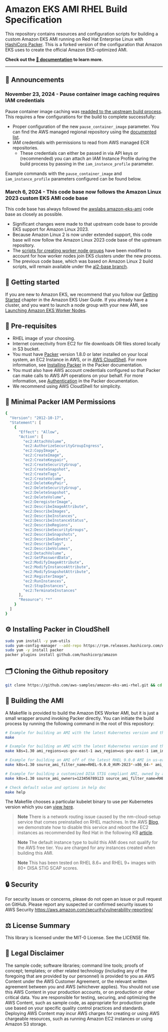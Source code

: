 # Amazon EKS AMI RHEL Build Specification

This repository contains resources and configuration scripts for building a
custom Amazon EKS AMI running on Red Hat Enterprise Linux with [HashiCorp Packer](https://www.packer.io/). This is
a forked version of the configuration that Amazon EKS uses to create the official Amazon EKS-optimized AMI.

**Check out the [📖 documentation](https://aws-samples.github.io/amazon-eks-ami-rhel/) to learn more.**

---

## 🔔 Announcements

### November 23, 2024 - Pause container image caching requires IAM credentials

Pause container image caching was [readded to the upstream build process](https://github.com/awslabs/amazon-eks-ami/pull/2000). This requires a few configurations for the build to complete successfully:
* Proper configuration of the new ```pause_container_image``` parameter. You can find the AWS managed regional repository using the [documented list](https://docs.aws.amazon.com/eks/latest/userguide/add-ons-images.html).
* IAM credentials with permissions to read from AWS managed ECR repositories.
  * These credentials can either be passed in via API keys or (recommended) you can attach an IAM Instance Profile during the build process by passing in the ```iam_instance_profile``` parameter.
  
Example commands with the ```pause_container_image``` and ```iam_instance_profile``` parameters configured can be found below.
 
### March 6, 2024 - This code base now follows the Amazon Linux 2023 custom EKS AMI code base

This code base has always followed the [awslabs amazon-eks-ami](https://github.com/awslabs/amazon-eks-ami) code base as closely as possible.
* Significant changes were made to that upstream code base to provide EKS support for Amazon Linux 2023.
* Because Amazon Linux 2 is now under extended support, this code base will now follow the Amazon Linux 2023 code base of the upstream repository.
* The [scripts for creating worker node groups](https://aws-samples.github.io/amazon-eks-ami-rhel/nodegroups/) have been modified to account for how worker nodes join EKS clusters under the new process.
* The previous code base, which was based on Amazon Linux 2 build scripts, will remain available under the [al2-base branch](https://github.com/aws-samples/amazon-eks-ami-rhel/tree/al2-base).

## 🚀 Getting started

If you are new to Amazon EKS, we recommend that you follow
our [Getting Started](https://docs.aws.amazon.com/eks/latest/userguide/getting-started.html)
chapter in the Amazon EKS User Guide. If you already have a cluster, and you
want to launch a node group with your new AMI, see [Launching Amazon EKS Worker
Nodes](https://docs.aws.amazon.com/eks/latest/userguide/launch-workers.html).

## 🔢 Pre-requisites

* RHEL image of your choosing.
* Internet connectivity from EC2 for file downloads OR files stored locally in S3 bucket.
* You must have [Packer](https://www.packer.io/) version 1.8.0 or later installed on your local system, an EC2 Instance in AWS, or in [AWS CloudShell](https://aws.amazon.com/cloudshell/). For more information, see [Installing Packer](https://www.packer.io/docs/install/index.html) in the Packer documentation.
* You must also have AWS account credentials configured so that Packer can make calls to AWS API operations on your behalf. For more information, see [Authentication](https://www.packer.io/docs/builders/amazon.html#specifying-amazon-credentials) in the Packer documentation.
* We recommend using AWS CloudShell for simplicity.

## 🪪 Minimal Packer IAM Permissions
```bash
{
  "Version": "2012-10-17",
  "Statement": [
    {
      "Effect": "Allow",
      "Action": [
        "ec2:AttachVolume",
        "ec2:AuthorizeSecurityGroupIngress",
        "ec2:CopyImage",
        "ec2:CreateImage",
        "ec2:CreateKeypair",
        "ec2:CreateSecurityGroup",
        "ec2:CreateSnapshot",
        "ec2:CreateTags",
        "ec2:CreateVolume",
        "ec2:DeleteKeyPair",
        "ec2:DeleteSecurityGroup",
        "ec2:DeleteSnapshot",
        "ec2:DeleteVolume",
        "ec2:DeregisterImage",
        "ec2:DescribeImageAttribute",
        "ec2:DescribeImages",
        "ec2:DescribeInstances",
        "ec2:DescribeInstanceStatus",
        "ec2:DescribeRegions",
        "ec2:DescribeSecurityGroups",
        "ec2:DescribeSnapshots",
        "ec2:DescribeSubnets",
        "ec2:DescribeTags",
        "ec2:DescribeVolumes",
        "ec2:DetachVolume",
        "ec2:GetPasswordData",
        "ec2:ModifyImageAttribute",
        "ec2:ModifyInstanceAttribute",
        "ec2:ModifySnapshotAttribute",
        "ec2:RegisterImage",
        "ec2:RunInstances",
        "ec2:StopInstances",
        "ec2:TerminateInstances"
      ],
      "Resource": "*"
    }
  ]
}
```

## ⚙️ Installing Packer in CloudShell
```bash
sudo yum install -y yum-utils
sudo yum-config-manager --add-repo https://rpm.releases.hashicorp.com/AmazonLinux/hashicorp.repo
sudo yum -y install packer
packer plugins install github.com/hashicorp/amazon

```

## 🗂️ Cloning the Github repository
```bash
git clone https://github.com/aws-samples/amazon-eks-ami-rhel.git && cd amazon-eks-ami-rhel

```

## 👷 Building the AMI

A Makefile is provided to build the Amazon EKS Worker AMI, but it is just a small wrapper around
invoking Packer directly. You can initiate the build process by running the
following command in the root of this repository:

```bash
# Example for building an AMI with the latest Kubernetes version and the latest RHEL 8.9 AMI. This would use all variables stored in the variables-default.json file.
make

# Example for building an AMI with the latest Kubernetes version and the latest RHEL 8.9 AMI in us-gov-east-1
make k8s=1.30 ami_regions=us-gov-east-1 aws_region=us-gov-east-1 iam_instance_profile=EC2Role pause_container_image=151742754352.dkr.ecr.us-gov-east-1.amazonaws.com/eks/pause:3.5

# Example for building an AMI off of the latest RHEL 9.0.0 AMI in us-east-2 region
make k8s=1.30 source_ami_filter_name=RHEL-9.0.0_HVM-2023*-x86_64-* ami_regions=us-east-2 aws_region=us-east-2 iam_instance_profile=EC2Role pause_container_image=602401143452.dkr.ecr.us-east-2.amazonaws.com/eks/pause:3.5

# Example for building a customized DISA STIG compliant AMI, owned by a specific AWS Account in AWS GovCloud us-gov-east-1 region, with binaries stored in a private S3 bucket, an IAM instance profile attached, a user data script to install the AWS Systems Manager agent, and using AWS Systems Manager Session Manager for Packer terminal access.
make k8s=1.30 source_ami_owners=123456789123 source_ami_filter_name=RHEL9_STIG_BASE*2023-04-14* ami_regions=us-gov-east-1 aws_region=us-gov-east-1 binary_bucket_name=my-eks-bucket binary_bucket_region=us-gov-east-1 iam_instance_profile=EC2Role pause_container_image=151742754352.dkr.ecr.us-gov-east-1.amazonaws.com/eks/pause:3.5 pull_cni_from_github=false ssh_interface=session_manager user_data_file=/path/to/ssm_install.txt

# Check default value and options in help doc
make help
```

The Makefile chooses a particular kubelet binary to use per Kubernetes version which you can [view here](Makefile).

> **Note**
> There is a network routing issue caused by the nm-cloud-setup service that comes preinstalled on RHEL machines. In the AWS [Blog](https://aws.amazon.com/blogs/containers/run-amazon-eks-on-rhel-worker-nodes-with-ipvs-networking), we demonstrate how to disable this service and reboot the EC2 instances as recommended by Red Hat in the following KB [article](https://access.redhat.com/solutions/6319811).

> **Note**
> The default instance type to build this AMI does not qualify for the AWS free tier.
> You are charged for any instances created when building this AMI.

> **Note**
> This has been tested on RHEL 8.6+ and RHEL 9+ images with 80+ DISA STIG SCAP scores.

## 🔒 Security

For security issues or concerns, please do not open an issue or pull request on GitHub. Please report any suspected or confirmed security issues to AWS Security https://aws.amazon.com/security/vulnerability-reporting/

## ⚖️ License Summary

This library is licensed under the MIT-0 License. See the LICENSE file.

## 📝 Legal Disclaimer

The sample code; software libraries; command line tools; proofs of concept; templates; or other related technology (including any of the foregoing that are provided by our personnel) is provided to you as AWS Content under the AWS Customer Agreement, or the relevant written agreement between you and AWS (whichever applies). You should not use this AWS Content in your production accounts, or on production or other critical data. You are responsible for testing, securing, and optimizing the AWS Content, such as sample code, as appropriate for production grade use based on your specific quality control practices and standards. Deploying AWS Content may incur AWS charges for creating or using AWS chargeable resources, such as running Amazon EC2 instances or using Amazon S3 storage.
